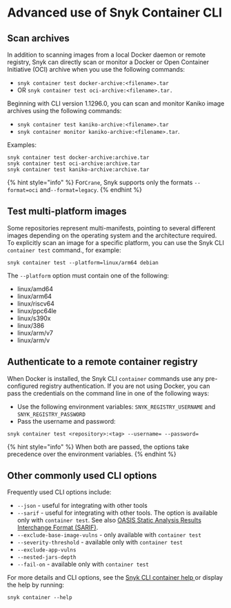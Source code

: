 # Advanced use of Snyk Container CLI

## Scan archives

In addition to scanning images from a local Docker daemon or remote registry, Snyk can directly scan or monitor a Docker or Open Container Initiative (OCI) archive when you use the following commands:

* `snyk container test docker-archive:<filename>.tar`
* OR `snyk container test oci-archive:<filename>.tar.`&#x20;

Beginning with CLI version 1.1296.0, you can scan and monitor Kaniko image archives using the following commands:

* `snyk container test kaniko-archive:<filename>.tar`
* `snyk container monitor kaniko-archive:<filename>.tar`.

Examples:

```
snyk container test docker-archive:archive.tar
snyk container test oci-archive:archive.tar
snyk container test kaniko-archive:archive.tar
```

{% hint style="info" %}
For`Crane`, Snyk supports only the formats `--format=oci` and`--format=legacy`.
{% endhint %}

## Test multi-platform images

Some repositories represent multi-manifests, pointing to several different images depending on the operating system and the architecture required. To explicitly scan an image for a specific platform, you can use the Snyk CLI `container test` command., for example:

```
snyk container test --platform=linux/arm64 debian
```

The `--platform` option must contain one of the following:

* linux/amd64
* linux/arm64
* linux/riscv64
* linux/ppc64le
* linux/s390x
* linux/386
* linux/arm/v7
* linux/arm/v

## Authenticate to a remote container registry

When Docker is installed, the Snyk CLI `container` commands use any pre-configured registry authentication. If you are not using Docker, you can pass the credentials on the command line in one of the following ways:

* Use the following environment variables: `SNYK_REGISTRY_USERNAME` and `SNYK_REGISTRY_PASSWORD`
* Pass the username and password:

```
snyk container test <repository>:<tag> --username= --password=
```

{% hint style="info" %}
When both are passed, the options take precedence over the environment variables.
{% endhint %}

## Other commonly used CLI options

Frequently used CLI options include:

* `--json` - useful for integrating with other tools
* `--sarif` - useful for integrating with other tools. The option is available  only with `container test`. See also [OASIS Static Analysis Results Interchange Format (SARIF)](https://www.oasis-open.org/committees/tc_home.php?wg_abbrev=sarif).
* `--exclude-base-image-vulns` - only available with `container test`
* `--severity-threshold` - available only with `container test`
* `--exclude-app-vulns`
* `--nested-jars-depth`
* `--fail-on` - available  only with `container test`

For more details and CLI options, see the [Snyk CLI container help ](../../commands/container.md)or display the help by running:

```
snyk container --help
```
